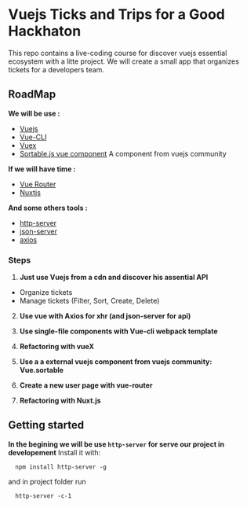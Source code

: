 # Vuejs Ticks and Trips for a Good Hackhaton

This repo contains a live-coding course for discover vuejs essential ecosystem with a litte project.
We will create a small app that organizes tickets for a developers team.

## RoadMap

**We will be use :**

- [Vuejs](https://vuejs.org/)
- [Vue-CLI](https://cli.vuejs.org/)
- [Vuex](https://vuex.vuejs.org/)
- [Sortable.js vue component](https://github.com/SortableJS/Vue.Draggable) A component from vuejs community

**If we will have time :**
- [Vue Router](https://router.vuejs.org/)
- [Nuxtjs](https://nuxtjs.org/)

**And some others tools :**
- [http-server](https://github.com/indexzero/http-server)
- [json-server](https://github.com/typicode/json-server)
- [axios](https://github.com/axios/axios)

### Steps

1. **Just use Vuejs from a cdn and discover his assential API**

- Organize tickets
- Manage tickets (Filter, Sort, Create, Delete)

2. **Use vue with Axios for xhr (and json-server for api)**
3. **Use single-file components with Vue-cli webpack template**
4. **Refactoring with vueX**
5. **Use a a external vuejs component from vuejs community: Vue.sortable**

6. **Create a new user page with vue-router**
7. **Refactoring with Nuxt.js**

## Getting started

**In the begining we will be use `http-server` for serve our project in developement**
Install it with:
```
  npm install http-server -g
```

and in project folder run
```
  http-server -c-1
```

